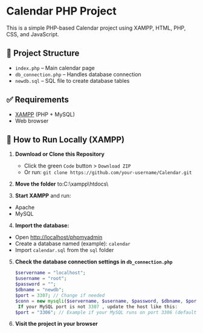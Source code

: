 # Calendar PHP Project

This is a simple PHP-based Calendar project using XAMPP, HTML, PHP, CSS, and JavaScript.

## 📂 Project Structure

- `index.php` – Main calendar page
- `db_connection.php` – Handles database connection
- `newdb.sql` – SQL file to create database tables

## ✅ Requirements

- [XAMPP](https://www.apachefriends.org/index.html) (PHP + MySQL)
- Web browser

## 🚀 How to Run Locally (XAMPP)

1. **Download or Clone this Repository**
   - Click the green `Code` button > `Download ZIP`
   - Or run: `git clone https://github.com/your-username/Calendar.git`

2. **Move the folder** to:C:\xampp\htdocs\
3. **Start XAMPP** and run:
- Apache
- MySQL

4. **Import the database:**
- Open [http://localhost/phpmyadmin](http://localhost/phpmyadmin)
- Create a database named (example): `calendar`
- Import `calendar.sql` from the `sql` folder

5. **Check the database connection settings in `db_connection.php`**
   ```php
   $servername = "localhost";
   $username = "root";
   $password = "";
   $dbname = "newdb";
   $port = 3307; // Change if needed
   $conn = new mysqli($servername, $username, $password, $dbname, $port);
    If your MySQL port is not 3307 , update the host like this:
   $port = "3306"; // Example if your MySQL runs on port 3306 (default)


6. **Visit the project in your browser**


